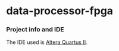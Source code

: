 # data-processor-fpga

### Project info and IDE

The IDE used is [Altera Quartus II](https://www.altera.com/products/design-software/fpga-design/quartus-ii/overview.html).
